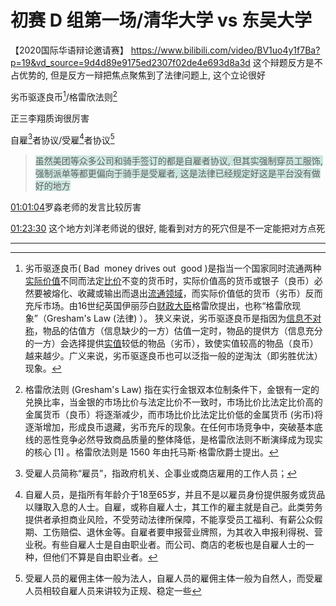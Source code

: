 
# 初赛 D 组第一场/清华大学 vs 东吴大学
【2020国际华语辩论邀请赛】 https://www.bilibili.com/video/BV1uo4y1f7Ba?p=19&vd_source=9d4d89e9175ed2307f02de4e693d8a3d
这个辩题反方是不占优势的, 但是反方一辩把焦点聚焦到了法律问题上, 这个立论很好

劣币驱逐良币[^1]/格雷欣法则[^2]

正三李翔质询很厉害

自雇[^3]者协议/受雇[^4]者协议[^5]
><span style="background:rgba(3, 135, 102, 0.2)">虽然美团等众多公司和骑手签订的都是自雇者协议, 但其实强制穿员工服饰, 强制派单等都更偏向于骑手是受雇者, 这是法律已经规定好这是平台没有做好的地方</span>

[01:01:04]( https://www.bilibili.com/video/BV1uo4y1f7Ba?p=19&vd_source=9d4d89e9175ed2307f02de4e693d8a3d#t=3664.250962 )罗淼老师的发言比较厉害

[01:23:30](https://www.bilibili.com/video/BV1uo4y1f7Ba?p=19&vd_source=9d4d89e9175ed2307f02de4e693d8a3d#t=5010.863927594392) 这个地方刘洋老师说的很好, 能看到对方的死穴但是不一定能把对方点死













---
[^1]: 劣币驱逐良币( Bad  money drives out  good )是指当一个国家同时流通两种[实际价值](https://baike.baidu.com/item/%E5%AE%9E%E9%99%85%E4%BB%B7%E5%80%BC/10534956?fromModule=lemma_inlink)不同而法定[比价](https://baike.baidu.com/item/%E6%AF%94%E4%BB%B7/3691968?fromModule=lemma_inlink)不变的货币时，实际价值高的货币或银子（良币）必然要被熔化、收藏或输出而退出[流通领域](https://baike.baidu.com/item/%E6%B5%81%E9%80%9A%E9%A2%86%E5%9F%9F/8197280?fromModule=lemma_inlink)，而实际价值低的货币（劣币）反而充斥市场。由16世纪英国伊丽莎白[财政大臣](https://baike.baidu.com/item/%E8%B4%A2%E6%94%BF%E5%A4%A7%E8%87%A3/5881401?fromModule=lemma_inlink)格雷欣提出，也称“格雷欣现象”（Gresham's Law (法律) ）。 狭义来说，劣币驱逐良币是指因为[信息不对称](https://baike.baidu.com/item/%E4%BF%A1%E6%81%AF%E4%B8%8D%E5%AF%B9%E7%A7%B0/759797?fromModule=lemma_inlink)，物品的估值方（信息缺少的一方）估值一定时，物品的提供方（信息充分的一方）会选择提供[实值](https://baike.baidu.com/item/%E5%AE%9E%E5%80%BC/1411397?fromModule=lemma_inlink)较低的物品（劣币），致使实值较高的物品（良币）越来越少。广义来说，劣币驱逐良币也可以泛指一般的逆淘汰（即劣胜优汰）现象。

[^2]: 格雷欣法则 (Gresham's Law) 指在实行金银双本位制条件下，金银有一定的兑换比率，当金银的市场比价与法定比价不一致时，市场比价比法定比价高的金属货币（良币）将逐渐减少，而市场比价比法定比价低的金属货币 (劣币)将逐渐增加，形成良币退藏，劣币充斥的现象。在任何市场竞争中，突破基本底线的恶性竞争必然导致商品质量的整体降低，是格雷欣法则不断演绎成为现实的核心 [1]  。格雷欣法则是 1560 年由托马斯·格雷欣爵士提出。

[^3]: 受雇人员简称“雇员”，指政府机关、企事业或商店雇用的工作人员；  
[^4]: 自雇人员，是指所有年龄介于18至65岁，并且不是以雇员身份提供服务或货品以赚取入息的人士。自雇，或称自雇人士，其工作的雇主就是自己。此类劳务提供者承担商业风险，不受劳动法律所保障，不能享受员工福利、有薪公众假期、工伤赔偿、退休金等。自雇者要申报营业牌照，为其收入申报利得税、营业税。有些自雇人士是自由职业者。而公司、商店的老板也是自雇人士的一种，但他们不算是自由职业者。
[^5]: 受雇人员的雇佣主体一般为法人，自雇人员的雇佣主体一般为自然人，而受雇人员相较自雇人员来讲较为正规、稳定一些